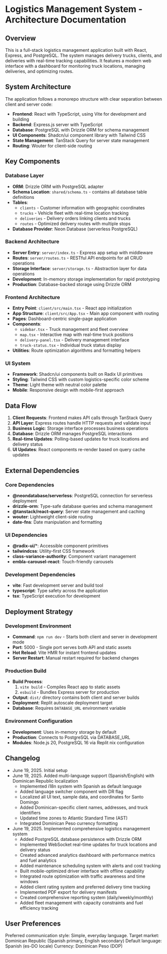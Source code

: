 # Logistics Management System - Architecture Documentation

## Overview

This is a full-stack logistics management application built with React, Express, and PostgreSQL. The system manages delivery trucks, clients, and deliveries with real-time tracking capabilities. It features a modern web interface with a dashboard for monitoring truck locations, managing deliveries, and optimizing routes.

## System Architecture

The application follows a monorepo structure with clear separation between client and server code:

- **Frontend**: React with TypeScript, using Vite for development and building
- **Backend**: Express.js server with TypeScript
- **Database**: PostgreSQL with Drizzle ORM for schema management
- **UI Components**: Shadcn/ui component library with Tailwind CSS
- **State Management**: TanStack Query for server state management
- **Routing**: Wouter for client-side routing

## Key Components

### Database Layer
- **ORM**: Drizzle ORM with PostgreSQL adapter
- **Schema Location**: `shared/schema.ts` - contains all database table definitions
- **Tables**: 
  - `clients` - Customer information with geographic coordinates
  - `trucks` - Vehicle fleet with real-time location tracking
  - `deliveries` - Delivery orders linking clients and trucks
  - `routes` - Optimized delivery routes with multiple stops
- **Database Provider**: Neon Database (serverless PostgreSQL)

### Backend Architecture
- **Server Entry**: `server/index.ts` - Express app setup with middleware
- **Routes**: `server/routes.ts` - RESTful API endpoints for all CRUD operations
- **Storage Interface**: `server/storage.ts` - Abstraction layer for data operations
- **Development**: In-memory storage implementation for rapid prototyping
- **Production**: Database-backed storage using Drizzle ORM

### Frontend Architecture
- **Entry Point**: `client/src/main.tsx` - React app initialization
- **App Structure**: `client/src/App.tsx` - Main app component with routing
- **Pages**: Dashboard-centric single-page application
- **Components**: 
  - `sidebar.tsx` - Truck management and fleet overview
  - `map.tsx` - Interactive map with real-time truck positions
  - `delivery-panel.tsx` - Delivery management interface
  - `truck-status.tsx` - Individual truck status display
- **Utilities**: Route optimization algorithms and formatting helpers

### UI System
- **Framework**: Shadcn/ui components built on Radix UI primitives
- **Styling**: Tailwind CSS with custom logistics-specific color scheme
- **Theme**: Light theme with neutral color palette
- **Mobile**: Responsive design with mobile-first approach

## Data Flow

1. **Client Requests**: Frontend makes API calls through TanStack Query
2. **API Layer**: Express routes handle HTTP requests and validate input
3. **Business Logic**: Storage interface processes business operations
4. **Database**: Drizzle ORM manages PostgreSQL interactions
5. **Real-time Updates**: Polling-based updates for truck locations and delivery status
6. **UI Updates**: React components re-render based on query cache updates

## External Dependencies

### Core Dependencies
- **@neondatabase/serverless**: PostgreSQL connection for serverless deployment
- **drizzle-orm**: Type-safe database queries and schema management
- **@tanstack/react-query**: Server state management and caching
- **wouter**: Lightweight client-side routing
- **date-fns**: Date manipulation and formatting

### UI Dependencies
- **@radix-ui/***: Accessible component primitives
- **tailwindcss**: Utility-first CSS framework
- **class-variance-authority**: Component variant management
- **embla-carousel-react**: Touch-friendly carousels

### Development Dependencies
- **vite**: Fast development server and build tool
- **typescript**: Type safety across the application
- **tsx**: TypeScript execution for development

## Deployment Strategy

### Development Environment
- **Command**: `npm run dev` - Starts both client and server in development mode
- **Port**: 5000 - Single port serves both API and static assets
- **Hot Reload**: Vite HMR for instant frontend updates
- **Server Restart**: Manual restart required for backend changes

### Production Build
- **Build Process**: 
  1. `vite build` - Compiles React app to static assets
  2. `esbuild` - Bundles Express server for production
- **Output**: `dist/` directory contains both client and server builds
- **Deployment**: Replit autoscale deployment target
- **Database**: Requires `DATABASE_URL` environment variable

### Environment Configuration
- **Development**: Uses in-memory storage by default
- **Production**: Connects to PostgreSQL via DATABASE_URL
- **Modules**: Node.js 20, PostgreSQL 16 via Replit nix configuration

## Changelog
- June 19, 2025. Initial setup
- June 19, 2025. Added multi-language support (Spanish/English) with Dominican Republic localization
  - Implemented i18n system with Spanish as default language
  - Added language switcher component with DR flag
  - Localized all UI text, sample data, and coordinates for Santo Domingo
  - Added Dominican-specific client names, addresses, and truck identifiers
  - Updated time zones to Atlantic Standard Time (AST)
  - Integrated Dominican Peso currency formatting
- June 19, 2025. Implemented comprehensive logistics management system
  - Added PostgreSQL database persistence with Drizzle ORM
  - Implemented WebSocket real-time updates for truck locations and delivery status
  - Created advanced analytics dashboard with performance metrics and fuel analytics
  - Added maintenance scheduling system with alerts and cost tracking
  - Built mobile-optimized driver interface with offline capability
  - Integrated route optimization with traffic awareness and time windows
  - Added client rating system and preferred delivery time tracking
  - Implemented PDF export for delivery manifests
  - Created comprehensive reporting system (daily/weekly/monthly)
  - Added fleet management with capacity constraints and fuel efficiency tracking

## User Preferences

Preferred communication style: Simple, everyday language.
Target market: Dominican Republic (Spanish primary, English secondary)
Default language: Spanish (es-DO locale)
Currency: Dominican Peso (DOP)